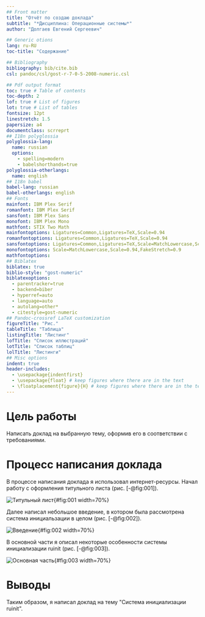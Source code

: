 ```yaml
---
## Front matter
title: "Отчёт по создаю доклада"
subtitle: "*Дисциплина: Операционные системы*"
author: "Долгаев Евгений Сергеевич"

## Generic otions
lang: ru-RU
toc-title: "Содержание"

## Bibliography
bibliography: bib/cite.bib
csl: pandoc/csl/gost-r-7-0-5-2008-numeric.csl

## Pdf output format
toc: true # Table of contents
toc-depth: 2
lof: true # List of figures
lot: true # List of tables
fontsize: 12pt
linestretch: 1.5
papersize: a4
documentclass: scrreprt
## I18n polyglossia
polyglossia-lang:
  name: russian
  options:
	- spelling=modern
	- babelshorthands=true
polyglossia-otherlangs:
  name: english
## I18n babel
babel-lang: russian
babel-otherlangs: english
## Fonts
mainfont: IBM Plex Serif
romanfont: IBM Plex Serif
sansfont: IBM Plex Sans
monofont: IBM Plex Mono
mathfont: STIX Two Math
mainfontoptions: Ligatures=Common,Ligatures=TeX,Scale=0.94
romanfontoptions: Ligatures=Common,Ligatures=TeX,Scale=0.94
sansfontoptions: Ligatures=Common,Ligatures=TeX,Scale=MatchLowercase,Scale=0.94
monofontoptions: Scale=MatchLowercase,Scale=0.94,FakeStretch=0.9
mathfontoptions:
## Biblatex
biblatex: true
biblio-style: "gost-numeric"
biblatexoptions:
  - parentracker=true
  - backend=biber
  - hyperref=auto
  - language=auto
  - autolang=other*
  - citestyle=gost-numeric
## Pandoc-crossref LaTeX customization
figureTitle: "Рис."
tableTitle: "Таблица"
listingTitle: "Листинг"
lofTitle: "Список иллюстраций"
lotTitle: "Список таблиц"
lolTitle: "Листинги"
## Misc options
indent: true
header-includes:
  - \usepackage{indentfirst}
  - \usepackage{float} # keep figures where there are in the text
  - \floatplacement{figure}{H} # keep figures where there are in the text
---
```


# Цель работы

Написать доклад на выбранную тему, оформив его в соответствии с требованиями.

# Процесс написания доклада 

В процессе написания доклада я использовал интернет-ресурсы. Начал работу с оформления титульного листа (рис. [-@fig:001]).

![Титульный лист](image/1.png){#fig:001 width=70%}

Далее написал небольшое введение, в котором была рассмотрена система инициальзации в целом (рис. [-@fig:002]).

![Введение](image/2.png){#fig:002 width=70%}

В основной части я описал некоторые особенности системы инициализации ruinit (рис. [-@fig:003]).

![Основная часть](image/3.png){#fig:003 width=70%}

# Выводы

Таким образом, я написал доклад на тему "Система инициализации ruinit".

